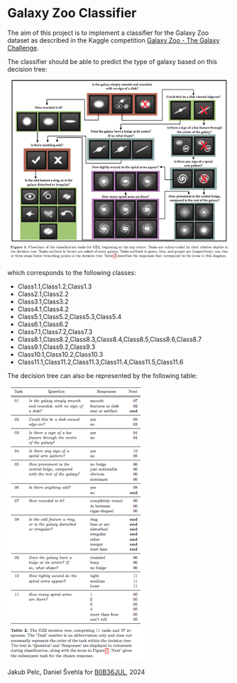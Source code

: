 # Galaxy Zoo Classifier

The aim of this project is to implement a classifier for the Galaxy Zoo dataset as described in the Kaggle competition [Galaxy Zoo - The Galaxy Challenge](https://www.kaggle.com/c/galaxy-zoo-the-galaxy-challenge).

The classifier should be able to predict the type of galaxy based on this decision tree:

![Galaxy Zoo Decision Tree](img/decision_tree.png)

which corresponds to the following classes:

- Class1.1,Class1.2,Class1.3
- Class2.1,Class2.2
- Class3.1,Class3.2
- Class4.1,Class4.2
- Class5.1,Class5.2,Class5.3,Class5.4
- Class6.1,Class6.2
- Class7.1,Class7.2,Class7.3
- Class8.1,Class8.2,Class8.3,Class8.4,Class8.5,Class8.6,Class8.7
- Class9.1,Class9.2,Class9.3
- Class10.1,Class10.2,Class10.3
- Class11.1,Class11.2,Class11.3,Class11.4,Class11.5,Class11.6

The decision tree can also be represented by the following table:

![Galaxy Zoo Decision Table](img/questions.png)


Jakub Pelc, Daniel Švehla for [B0B36JUL](https://juliateachingctu.github.io/Julia-for-Optimization-and-Learning/stable/), 2024